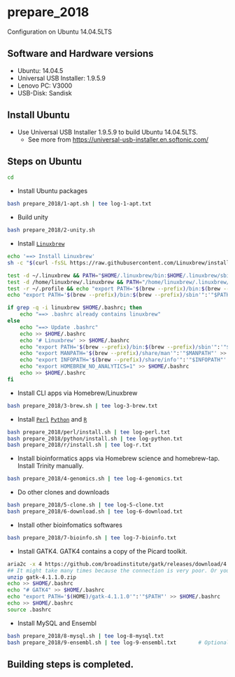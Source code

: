 # prepare_2018
Configuration on Ubuntu 14.04.5LTS


## Software and Hardware versions

* Ubuntu: 14.04.5
* Universal USB Installer: 1.9.5.9
* Lenovo PC: V3000
* USB-Disk: Sandisk

## Install Ubuntu

* Use Universal USB Installer 1.9.5.9 to build Ubuntu 14.04.5LTS.
  * See more from https://universal-usb-installer.en.softonic.com/
  
## Steps on Ubuntu

```bash
cd
```

* Install Ubuntu packages
```bash
bash prepare_2018/1-apt.sh | tee log-1-apt.txt
```

* Build unity
```bash
bash prepare_2018/2-unity.sh
```

* Install [`Linuxbrew`](http://linuxbrew.sh/)
```bash
echo '==> Install Linuxbrew'
sh -c "$(curl -fsSL https://raw.githubusercontent.com/Linuxbrew/install/master/install.sh)"

test -d ~/.linuxbrew && PATH="$HOME/.linuxbrew/bin:$HOME/.linuxbrew/sbin:$PATH"
test -d /home/linuxbrew/.linuxbrew && PATH="/home/linuxbrew/.linuxbrew/bin:/home/linuxbrew/.linuxbrew/sbin:$PATH"
test -r ~/.profile && echo "export PATH='$(brew --prefix)/bin:$(brew --prefix)/sbin'":'"$PATH"' >>~/.profile
echo "export PATH='$(brew --prefix)/bin:$(brew --prefix)/sbin'":'"$PATH"' >>~/.profile

if grep -q -i linuxbrew $HOME/.bashrc; then
    echo "==> .bashrc already contains linuxbrew"
else
    echo "==> Update .bashrc"
    echo >> $HOME/.bashrc
    echo '# Linuxbrew' >> $HOME/.bashrc
    echo "export PATH='$(brew --prefix)/bin:$(brew --prefix)/sbin'":'"$PATH"' >> $HOME/.bashrc
    echo "export MANPATH='$(brew --prefix)/share/man'":'"$MANPATH"' >> $HOME/.bashrc
    echo "export INFOPATH='$(brew --prefix)/share/info'":'"$INFOPATH"' >> $HOME/.bashrc
    echo "export HOMEBREW_NO_ANALYTICS=1" >> $HOME/.bashrc
    echo >> $HOME/.bashrc
fi
```

* Install CLI apps via Homebrew/Linuxbrew
```bash
bash prepare_2018/3-brew.sh | tee log-3-brew.txt
```

* Install [`Perl`](perl/) [`Python`](python/) and [`R`](r/)
```bash
bash prepare_2018/perl/install.sh | tee log-perl.txt
bash prepare_2018/python/install.sh | tee log-python.txt
bash prepare_2018/r/install.sh | tee log-r.txt
```


* Install bioinformatics apps via Homebrew science and homebrew-tap. Install Trinity manually.
```bash
bash prepare_2018/4-genomics.sh | tee log-4-genomics.txt
```
  
* Do other clones and downloads
```bash
bash prepare_2018/5-clone.sh | tee log-5-clone.txt
bash prepare_2018/6-download.sh | tee log-6-download.txt
```

* Install other bioinfomatics softwares
```bash
bash prepare_2018/7-bioinfo.sh | tee log-7-bioinfo.txt
```

* Install GATK4. GATK4 contains a copy of the Picard toolkit.
```bash
aria2c -x 4 https://github.com/broadinstitute/gatk/releases/download/4.1.1.0/gatk-4.1.1.0.zip
## It might take many times because the connection is very poor. Or you can download it by a Windows PC.
unzip gatk-4.1.1.0.zip
echo >> $HOME/.bashrc
echo "# GATK4" >> $HOME/.bashrc
echo "export PATH='$(HOME)/gatk-4.1.1.0'":'"$PATH"' >> $HOME/.bashrc
echo >> $HOME/.bashrc
source .bashrc
```

* Install MySQL and Ensembl
```bash
bash prepare_2018/8-mysql.sh | tee log-8-mysql.txt
bash prepare_2018/9-ensembl.sh | tee log-9-ensembl.txt       # Optional, needed by alignDB
```

## Building steps is completed.
